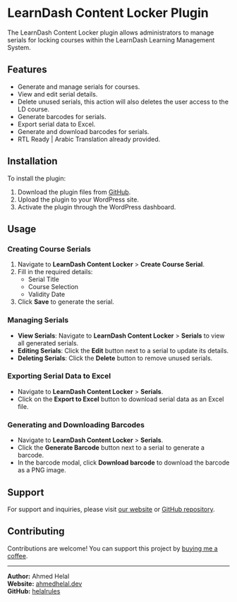 # LearnDash Content Locker Plugin

The LearnDash Content Locker plugin allows administrators to manage serials for locking courses within the LearnDash Learning Management System.

## Features

- Generate and manage serials for courses.
- View and edit serial details.
- Delete unused serials, this action will also deletes the user access to the LD course.
- Generate barcodes for serials.
- Export serial data to Excel.
- Generate and download barcodes for serials.
- RTL Ready | Arabic Translation already provided.

## Installation

To install the plugin:

1. Download the plugin files from [GitHub](https://github.com/helalrules7/learndash-content-locker/releases/tag/WordPress).
2. Upload the plugin to your WordPress site.
3. Activate the plugin through the WordPress dashboard.

## Usage

### Creating Course Serials

1. Navigate to **LearnDash Content Locker** > **Create Course Serial**.
2. Fill in the required details:
   - Serial Title
   - Course Selection
   - Validity Date
3. Click **Save** to generate the serial.

### Managing Serials

- **View Serials**: Navigate to **LearnDash Content Locker** > **Serials** to view all generated serials.
- **Editing Serials**: Click the **Edit** button next to a serial to update its details.
- **Deleting Serials**: Click the **Delete** button to remove unused serials.

### Exporting Serial Data to Excel

- Navigate to **LearnDash Content Locker** > **Serials**.
- Click on the **Export to Excel** button to download serial data as an Excel file.

### Generating and Downloading Barcodes

- Navigate to **LearnDash Content Locker** > **Serials**.
- Click the **Generate Barcode** button next to a serial to generate a barcode.
- In the barcode modal, click **Download barcode** to download the barcode as a PNG image.

## Support

For support and inquiries, please visit [our website](https://ahmedhelal.dev) or [GitHub repository](https://github.com/helalrules).

## Contributing

Contributions are welcome! You can support this project by [buying me a coffee](https://buymeacoffee.com/ahmedhelal).

---

**Author:** Ahmed Helal  
**Website:** [ahmedhelal.dev](https://ahmedhelal.dev)  
**GitHub:** [helalrules](https://github.com/helalrules)

